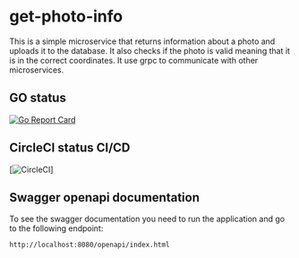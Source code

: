 # get-photo-info
This is a simple microservice that returns information about a photo and uploads it to the database. It also checks if the photo is valid meaning that it is in the correct coordinates. It use grpc to communicate with other microservices.  
## GO status
[![Go Report Card](https://goreportcard.com/badge/github.com/RSO-project-Prepih/get-photo-info)](https://goreportcard.com/report/github.com/RSO-project-Prepih/get-photo-info)

## CircleCI status CI/CD
[![CircleCI](https://dl.circleci.com/status-badge/img/gh/RSO-project-Prepih/get-photo-info/tree/main.svg?style=svg)]

## Swagger openapi documentation
To see the swagger documentation you need to run the application and go to the following endpoint:
```
http://localhost:8080/openapi/index.html
```